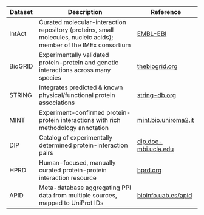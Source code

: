 
| Dataset | Description | Reference |
| --- | --- | --- |
| IntAct | Curated molecular-interaction repository (proteins, small molecules, nucleic acids); member of the IMEx consortium| [EMBL-EBI]((https://www.google.com))|
| BioGRID |	Experimentally validated protein-protein and genetic interactions across many species|	[thebiogrid.org](thebiogrid.org)|
| STRING |	Integrates predicted & known physical/functional protein associations | [string-db.org](string-db.org)|
|MINT|	Experiment-confirmed protein-protein interactions with rich methodology annotation|	[mint.bio.uniroma2.it](mint.bio.uniroma2.it)|
|DIP|	Catalog of experimentally determined protein-interaction pairs | [dip.doe-mbi.ucla.edu](dip.doe-mbi.ucla.edu)|
|HPRD|	Human-focused, manually curated protein-protein interaction resource|	[hprd.org](hprd.org)|
|APID|	Meta-database aggregating PPI data from multiple sources, mapped to UniProt IDs| [bioinfo.uab.es/apid](bioinfo.uab.es/apid)| 
